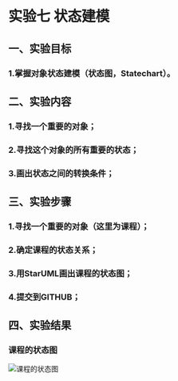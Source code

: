 # 实验七 状态建模

## 一、实验目标
### 1.掌握对象状态建模（状态图，Statechart）。


## 二、实验内容
### 1.寻找一个重要的对象；
### 2.寻找这个对象的所有重要的状态；
### 3.画出状态之间的转换条件；

## 三、实验步骤
### 1.寻找一个重要的对象（这里为课程）；
### 2.确定课程的状态关系；
### 3.用StarUML画出课程的状态图；
### 4.提交到GITHUB；

## 四、实验结果
### 课程的状态图
![课程的状态图](./StatechartDiagram1.jpg)


